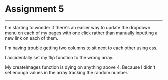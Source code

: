 # Assignment 5
---
I'm starting to wonder if there's an easier way to update the dropdown menu on each of my pages with one click rather than manually inputting a new link on each of them.

I'm having trouble getting two columns to sit next to each other using css.

I accidentally set my flip function to the wrong array.

My createImages function is dying on anything above 4.
  Because I didn't set enough values in the array tracking the random number.
